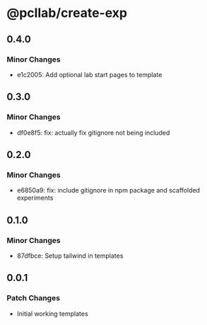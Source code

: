 # @pcllab/create-exp

## 0.4.0

### Minor Changes

- e1c2005: Add optional lab start pages to template

## 0.3.0

### Minor Changes

- df0e8f5: fix: actually fix gitignore not being included

## 0.2.0

### Minor Changes

- e6850a9: fix: include gitignore in npm package and scaffolded experiments

## 0.1.0

### Minor Changes

- 87dfbce: Setup tailwind in templates

## 0.0.1

### Patch Changes

- Initial working templates
